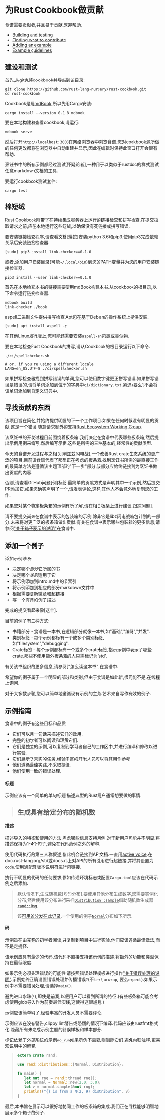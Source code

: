 
# 为Rust Cookbook做贡献

食谱需要贡献者,并且易于贡献.欢迎帮助.

-   [Building and testing](#building-and-testing)
-   [Finding what to contribute](#finding-what-to-contribute)
-   [Adding an example](#adding-an-example)
-   [Example guidelines](#example-guidelines)

## 建设和测试

首先,从git克隆cookbook并导航到该目录:

```
git clone https://github.com/rust-lang-nursery/rust-cookbook.git
cd rust-cookbook
```

Cookbook是用[mdBook],所以先用Cargo安装:

```
cargo install --version 0.1.8 mdbook
```

要在本地构建和查看cookbook,请运行:

```
mdbook serve
```

然后打开`http://localhost:3000`在网络浏览器中浏览食谱.您对cookbook源所做的任何更改都将在浏览器中自动重建并显示,因此在编辑时保持此窗口打开会很有帮助.

烹饪书中的所有示例都经过测试[怀疑论者],一种用于以类似于rustdoc的样式测试任意markdown文档的工具.

要运行cookbook测试套件:

```
cargo test
```

## 棉短绒

Rust Cookbook附带了在持续集成服务器上运行的链接检查和拼写检查.在提交拉取请求之前,应在本地运行这些短绒,以确保没有死链接或拼写错误.

要安装链接检查程序,请查看文档[蟒蛇]安装python 3.6和pip3.使用pip3完成依赖关系后安装链接检查器.

```
[sudo] pip3 install link-checker==0.1.0
```

或者,添加用户安装目录(可能`~/.local/bin`)到您的PATH变量并为您的用户安装链接检查器.

```
pip3 install --user link-checker==0.1.0
```

首先在本地检查本书的链接需要使用mdBook构建本书.从cookbook的根目录,以下命令运行链接检查器.

```
mdbook build
link-checker ./book
```

aspell二进制文件提供拼写检查.Apt包在基于Debian的操作系统上提供安装.

```
[sudo] apt install aspell -y
```

在其他Linux发行版上,您可能还需要安装`aspell-en`包裹或类似物.

要在本地检查Rust Cookbook的拼写,请从Cookbook的根目录运行以下命令.

```
./ci/spellchecker.sh

# or, if you're using a different locale
LANG=en_US.UTF-8 ./ci/spellchecker.sh
```

如果拼写检查器找到拼写错误的单词,您可以使用数字键更正拼写错误.如果拼写错误是错误的,请将单词添加到位于的字典中`ci/dictionary.txt`.紧迫`a`要么`l`不会将该单词添加到自定义词典中.

[mdbook]: http://azerupi.github.io/mdBook/index.html

[python]: https://packaging.python.org/tutorials/installing-packages/#install-pip-setuptools-and-wheel

[skeptic]: https://github.com/brson/rust-skeptic

## 寻找贡献的东西

该项目旨在简化,并始终提供明显的下一个工作项目.如果在任何时候没有明显的贡献,这是一个错误.随意请求额外的支持[Rust Ecosystem Working Group](https://gitter.im/rust-lang/WG-ecosystem).

该烹饪书的开发过程目前围绕着板条箱:我们决定在食谱中代表哪些板条箱,然后提出示例用例来编写,然后编写示例.这些是所需的三种基本的,经常性的贡献类型.

今天的食谱开发过程与之相关[利兹兹闪电战],一个改善Rust crate生态系统的更广泛的项目,目前该食谱代表了那里正在考虑的板条箱.找到烹饪书所需的最直接工作的最简单方法是遵循该主题顶部的"下一步"部分,该部分应始终链接到为烹饪书做出贡献的内容.

否则,请查看GitHub问题[例]标签.最简单的贡献方式是声明其中一个示例,然后提交PR添加它.如果您确实声明了一个,请发表评论,这样,其他人不会意外地复制您的工作.

如果您对某个特定板条箱的示例有所了解,请在相关板条上进行建议[跟踪问题].

请不要提交尚未在食谱中表示的包装箱的示例,除非它是libz闪电战箱包计划的一部分.未来将对更广泛的板条箱做出贡献.有关在食谱中表示哪些包装箱的更多信息,请参阅["关于箱子表示的说明"][which-crates]在食谱中.

[example]: https://github.com/rust-lang-nursery/rust-cookbook/issues?q=is%3Aissue+is%3Aopen+label%3Aexample

[tracking issue]: https://github.com/rust-lang-nursery/rust-cookbook/issues?q=is%3Aissue+is%3Aopen+label%3A%22tracking+issue%22

[which-crates]: https://rust-lang-nursery.github.io/rust-cookbook/about.html#a-note-about-crate-representation

[libz blitz]: https://internals.rust-lang.org/t/rust-libz-blitz/5184

## 添加一个例子

添加示例涉及:

-   决定哪个*部分*它所属的书
-   决定哪个*类别*适用于它
-   将示例添加到intro.md中的节索引
-   将示例添加到相应的部分markdown文件中
-   根据需要更新徽章和超链接
-   写一个有用的例子描述

完成的提交看起来像[这个].

[this one]: https://github.com/rust-lang-nursery/rust-cookbook/commit/e698443f2af08d3106d953c68c1977eba3c3526c

目前的例子有三种方式:

-   书籍部分 - 食谱是一本书,在逻辑部分就像一本书,如"基础","编码","并发".
-   类别标签 - 每个示例都标有一个或多个类别标签,如"filesystem","debugging".
-   Crate标签 - 每个示例都标有一个或多个crate标签,指示示例中表示了哪些crate.那些不使用额外板条箱的人只需标记为'std'.

有关该书组织的更多信息,请参阅["怎么读这本书"]在食谱中.

希望你的例子属于一个明显的部分和类别,但由于食谱是如此新,很可能不是.在线程上询问.

对于大多数步骤,您可以简单地遵循现有示例的主角.艺术来自写作有效的例子.

["how to read this book"]: https://rust-lang-nursery.github.io/rust-cookbook/about.html#how-to-read-this-book

## 示例指南

食谱中的例子有这些目标和品质:

-   它们可以用一句话来描述它们的效用.
-   完整的初学者可以阅读和理解它们.
-   它们是独立的示例,可以复制到学习者自己的工作区中,并进行编译和修改以进行实验.
-   它们展示了真实的任务,经验丰富的开发人员可以将其用作参考.
-   他们遵循最佳实践,不采取捷径.
-   他们使用一致的错误处理.

#### 标题

示例应该有一个简单的单句标题,描述典型的Rust用户通常想要做的事情.

> ## 生成具有给定分布的随机数

#### 描述

描述导入的特征和使用的方法.考虑哪些信息支持用例,对于新用户可能并不明显.将描述保持为1-4个句子,避免在代码范例之外的解释.

使用代码执行的第三人称叙述,借此机会链接到API文档.一直用[active voice](https://www.plainlanguage.gov/guidelines/conversational/use-active-voice/).在doc.rust-lang.org/std或docs.rs上对API的所有引用进行超链接,并将其设置为`code`.使用通配符版本说明符进行包链接.

执行不明显的代码的任何要求,例如传递环境标志或配置`Cargo.toml`应该在代码示例之后添加.

> 默认情况下,生成随机数[均匀分布].要使用其他分布生成数字,您需要实例化分布,然后使用该分布进行采样[`Distribution::sample`]借助随机数生成器[`rand::Rng`].
>
> 该[可用的分发在此记录][rand-distributions].一个使用的例子[`Normal`]分布如下所示.

[uniform distribution]: https://en.wikipedia.org/wiki/Uniform_distribution_(continuous)

[`distribution::sample`]: https://docs.rs/rand/*/rand/distributions/trait.Distribution.html#tymethod.sample

[`rand::rng`]: https://docs.rs/rand/*/rand/trait.Rng.html

[rand-distributions]: https://docs.rs/rand/*/rand/distributions/index.html

[`normal`]: https://docs.rs/rand/*/rand/distributions/struct.Normal.html

#### 码

示例旨在由完整的初学者阅读,并复制到项目中进行实验.他们应该遵循最佳做法,而不是走捷径.

该示例应具有最少的代码,该代码不直接支持该示例的描述.将额外的功能和类型保持在最低限度.

如果示例必须处理错误的可能性,请按照错误处理模板进行操作["关于错误处理的说明"][errors].示例始终正确设置错误处理并传播错误`?`(不`try!`,`urwrap`, 要么`expect`).如果示例中不需要错误处理,请选择`main()`.

避免进口水珠(`*`),即使是前奏,以便用户可以看到所谓的特征.(有些板条箱可能会考虑使用glob导入作为前奏最佳实践,这使得这很尴尬.)

示例应该简单明了,经验丰富的开发人员不需要评论.

示例应该在没有警告,clippy lint警告或恐慌的情况下编译.代码应该由rustfmt格式化.隐藏所有未完成示例主题的错误样板和样本部分.

标记依赖于外部系统的示例`no_run`如果示例不需要,则删除它们.避免内联注释,更喜欢说明中的解释.

> ```rust
> extern crate rand;
>
> use rand::distributions::{Normal, Distribution};
>
> fn main() {
>    let mut rng = rand::thread_rng();
>    let normal = Normal::new(2.0, 3.0);
>    let v = normal.sample(&mut rng);
>    println!("{} is from a N(2, 9) distribution", v)
> }
> ```

最后,本书旨在展示可以很好地协同工作的板条箱的集成.我们正在寻找能够明智地展示多个箱子的例子.

[errors]: https://rust-lang-nursery.github.io/rust-cookbook/about.html#a-note-about-error-handling
